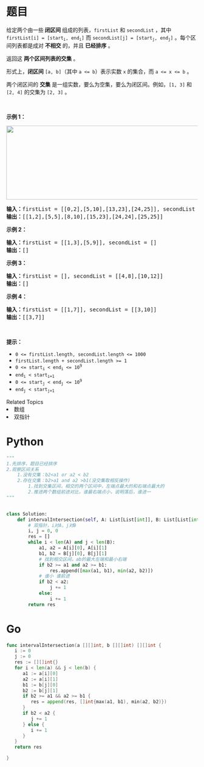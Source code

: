 # 题目
<p>给定两个由一些<strong> 闭区间 </strong>组成的列表，<code>firstList</code> 和 <code>secondList</code> ，其中 <code>firstList[i] = [start<sub>i</sub>, end<sub>i</sub>]</code> 而 <code>secondList[j] = [start<sub>j</sub>, end<sub>j</sub>]</code> 。每个区间列表都是成对 <strong>不相交</strong> 的，并且 <strong>已经排序</strong> 。</p>

<p>返回这 <strong>两个区间列表的交集</strong> 。</p>

<p>形式上，<strong>闭区间</strong> <code>[a, b]</code>（其中 <code>a <= b</code>）表示实数 <code>x</code> 的集合，而 <code>a <= x <= b</code> 。</p>

<p>两个闭区间的 <strong>交集</strong> 是一组实数，要么为空集，要么为闭区间。例如，<code>[1, 3]</code> 和 <code>[2, 4]</code> 的交集为 <code>[2, 3]</code> 。</p>

<p> </p>

<p><strong>示例 1：</strong></p>
<img alt="" src="https://assets.leetcode.com/uploads/2019/01/30/interval1.png" style="width: 700px; height: 194px;" />
<pre>
<strong>输入：</strong>firstList = [[0,2],[5,10],[13,23],[24,25]], secondList = [[1,5],[8,12],[15,24],[25,26]]
<strong>输出：</strong>[[1,2],[5,5],[8,10],[15,23],[24,24],[25,25]]
</pre>

<p><strong>示例 2：</strong></p>

<pre>
<strong>输入：</strong>firstList = [[1,3],[5,9]], secondList = []
<strong>输出：</strong>[]
</pre>

<p><strong>示例 3：</strong></p>

<pre>
<strong>输入：</strong>firstList = [], secondList = [[4,8],[10,12]]
<strong>输出：</strong>[]
</pre>

<p><strong>示例 4：</strong></p>

<pre>
<strong>输入：</strong>firstList = [[1,7]], secondList = [[3,10]]
<strong>输出：</strong>[[3,7]]
</pre>

<p> </p>

<p><strong>提示：</strong></p>

<ul>
	<li><code>0 <= firstList.length, secondList.length <= 1000</code></li>
	<li><code>firstList.length + secondList.length >= 1</code></li>
	<li><code>0 <= start<sub>i</sub> < end<sub>i</sub> <= 10<sup>9</sup></code></li>
	<li><code>end<sub>i</sub> < start<sub>i+1</sub></code></li>
	<li><code>0 <= start<sub>j</sub> < end<sub>j</sub> <= 10<sup>9</sup> </code></li>
	<li><code>end<sub>j</sub> < start<sub>j+1</sub></code></li>
</ul>
<div><div>Related Topics</div><div><li>数组</li><li>双指针</li></div></div>

# Python

```python
"""
1.先排序，题目已经排序
2.观察区间关系
    1.没有交集：b2<a1 or a2 < b2
    2.存在交集：b2>a1 and a2 >b1(没交集取相反操作)
        1.找到交集区间，相交的两个区间中，左端点最大的和右端点最大的
        2.推进两个数组前进对比，谁最右端点小，说明落后，谁进一
"""


class Solution:
    def intervalIntersection(self, A: List[List[int]], B: List[List[int]]) -> List[List[int]]:
        # 双指针，i对A，j对B
        i, j = 0, 0
        res = []
        while i < len(A) and j < len(B):
            a1, a2 = A[i][0], A[i][1]
            b1, b2 = B[j][0], B[j][1]
            # 找到相交区间，ab的最大左端和最小右端
            if b2 >= a1 and a2 >= b1:
                res.append([max(a1, b1), min(a2, b2)])
            # 谁小 谁前进
            if b2 < a2:
                j += 1
            else:
                i += 1
        return res
```

# Go

```go
func intervalIntersection(a [][]int, b [][]int) [][]int {
   i := 0
   j := 0
   res := [][]int{}
   for i < len(a) && j < len(b) {
      a1 := a[i][0]
      a2 := a[i][1]
      b1 := b[j][0]
      b2 := b[j][1]
      if b2 >= a1 && a2 >= b1 {
         res = append(res, []int{max(a1, b1), min(a2, b2)})
      }
      if b2 < a2 {
         j += 1
      } else {
         i += 1
      }
   }
   return res

}
```